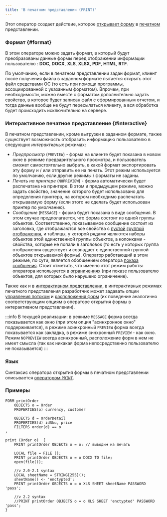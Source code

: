 ```yaml
---
title: 'В печатном представлении (PRINT)'
---
```


Этот оператор создает действие, которое [открывает форму](Open_form.md) в [печатном](Print_view.md) представлении.

### Формат {#format}

В этом операторе можно задать формат, в который будут преобразованы данные формы перед отображении информации пользователю :  **DOC**, **DOCX**, **XLS**, **XLSX**, **PDF**, **HTML**, **RTF**.

По умолчанию, если в печатном представлении задан формат, клиент после получения файла в заданном формате пытается открыть этот файл средствами ОС (то есть при помощи программы, ассоциированной с указанным форматом). Впрочем, при необходимости, можно вместе с форматом дополнительно задать свойство, в которое будет записан файл с сформированным отчетом, и тогда данные вообще не будут пересылаться клиенту, а вся обработка будет происходить исключительно на сервере.

### Интерактивное печатное представление {#interactive}

В печатном представлении, кроме выгрузки в заданном формате, также существует возможность отобразить информацию пользователю в следующих *интерактивных* режимах:

-   *Предпросмотр* (`PREVIEW`) - форма на клиенте будет показана в новом окне в режиме предварительного просмотра, и пользователь сможет самостоятельно выбрать, в какой формат экспортировать эту форму и / или отправить ее на печать. Этот режим используется по умолчанию, если другие режимы / форматы не заданы.
-   *Печать на принтере* (`NOPREVIEW`) - форма автоматически будет распечатана на принтере. В этом и предыдущем режиме, можно задать свойство, значение которого будет использовано для определения принтера, на котором необходимо распечатать открываемую форму (если этого не сделать будет использован принтер по умолчанию).
-   *Сообщение* (`MESSAGE`) - форма будет показана в виде сообщения. В этом случае предполагается, что форма состоит из одной группы объектов. Соответственно, показываемое сообщение состоит из заголовка, где отображаются все свойства с [пустой](Static_view.md#empty) [группой отображения](Form_structure.md#drawgroup-broken), и таблицы, у которой рядами являются наборы объектов этой единственной группы объектов, а колонками - свойства, которые не попали в заголовок (то есть у которых группа отображения существует и совпадает с единственной группой объектов открываемой формы). Оператор работающий в этом режиме, по сути, является обобщением оператора [показа сообщения](Show_message_MESSAGE_ASK_.md). Стоит отметить, что именно этот режим работы оператора используется в [ограничениях](Constraints.md) (при показе пользователю объектов, для которых было нарушено ограничение).

Также как и в [интерактивном представлении](In_an_interactive_view_SHOW_DIALOG_.md), в интерактивных режимах печатного представления разработчик может задавать опции [управления потоком](In_an_interactive_view_SHOW_DIALOG_.md#flow) и [расположения форм](In_an_interactive_view_SHOW_DIALOG_.md#location) (их поведение аналогично соответствующим опциям в операторе открытия формы в интерактивном представлении).


:::info
В текущей реализации: в режиме `MESSAGE` форма всегда показывается как окно (при этом опция "асинхронное окно" поддерживается), в режиме асинхронный `PREVIEW` форма всегда показывается как закладка, в режиме синхронный `PREVIEW` - как окно. Режим `NOPREVIEW` всегда асинхронный, расположение форм в нем не имеет смысла (так как никакая форма непосредственно пользователю не показывается)
:::

### Язык

Синтаксис оператора открытия формы в печатном представлении описывается [оператором `PRINT`](PRINT_operator.md).

### Примеры

```lsf
FORM printOrder
    OBJECTS o = Order
    PROPERTIES(o) currency, customer

    OBJECTS d = OrderDetail
    PROPERTIES(d) idSku, price
    FILTERS order(d) == o
;

print (Order o)  {
    PRINT printOrder OBJECTS o = o; // выводим на печать

    LOCAL file = FILE ();
    PRINT printOrder OBJECTS o = o DOCX TO file;
    open(file());

    //v 2.0-2.1 syntax
    LOCAL sheetName = STRING[255]();
    sheetName() <- 'enctypted';
    PRINT printOrder OBJECTS o = o XLS SHEET sheetName PASSWORD 'pass';

    //v 2.2 syntax
    //PRINT printOrder OBJECTS o = o XLS SHEET 'enctypted' PASSWORD 'pass';
}
```
